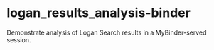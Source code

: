 # logan_results_analysis-binder
Demonstrate analysis of Logan Search results in a MyBinder-served session.
